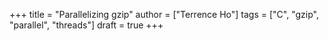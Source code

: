 +++
title = "Parallelizing gzip"
author = ["Terrence Ho"]
tags = ["C", "gzip", "parallel", "threads"]
draft = true
+++
